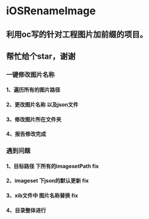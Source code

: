 # iOSRenameImage

## 利用oc写的针对工程图片加前缀的项目。
## 帮忙给个star，谢谢

### 一键修改图片名称

#### 1、遍历所有的图片路径
#### 2、更改图片名称 以及json文件
#### 3、修改图片所在文件夹
#### 4、报告修改完成

### **遇到问题**

#### 1、目标路径 下所有的imagesetPath 	fix
#### 2、imageset  下json的默认更新		fix
#### 3、xib文件中 图片名称替换 			fix
#### 4、目录整体进行					
